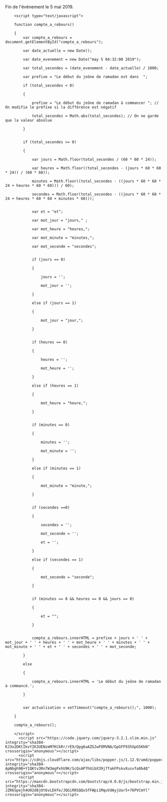 
<!DOCTYPE html>
<html lang="en">
<head>
    <meta charset="UTF-8">
    <meta name="viewport" content="width=device-width, initial-scale=1.0">
    <meta http-equiv="X-UA-Compatible" content="ie=edge">
    <link rel="stylesheet" href="https://maxcdn.bootstrapcdn.com/bootstrap/4.0.0/css/bootstrap.min.css" integrity="sha384-Gn5384xqQ1aoWXA+058RXPxPg6fy4IWvTNh0E263XmFcJlSAwiGgFAW/dAiS6JXm" crossorigin="anonymous">
    <title>Document</title>
</head>
<body>
        <div id="compte_a_rebours"><noscript>Fin de l'évènement le 5 mai 2019.</noscript></div>

        <script type="text/javascript">
        
        function compte_a_rebours()
        
        {
            var compte_a_rebours = document.getElementById("compte_a_rebours");

            var date_actuelle = new Date();
        
            var date_evenement = new Date("may 5 04:32:00 2019");
        
            var total_secondes = (date_evenement - date_actuelle) / 1000;
        
            var prefixe = "Le début du jeûne de ramadan est dans  ";
        
            if (total_secondes < 0)
        
            {
        
                prefixe = "Le début du jeûne de ramadan à commancer "; // On modifie le préfixe si la différence est négatif
        
                total_secondes = Math.abs(total_secondes); // On ne garde que la valeur absolue
        
            }
        
        
            if (total_secondes >= 0)
        
            {
        
                var jours = Math.floor(total_secondes / (60 * 60 * 24));
        
                var heures = Math.floor((total_secondes - (jours * 60 * 60 * 24)) / (60 * 60));
        
                minutes = Math.floor((total_secondes - ((jours * 60 * 60 * 24 + heures * 60 * 60))) / 60);
        
                secondes = Math.floor(total_secondes - ((jours * 60 * 60 * 24 + heures * 60 * 60 + minutes * 60)));
        
        
                var et = "et";
        
                var mot_jour = "jours," ;
        
                var mot_heure = "heures,";
        
                var mot_minute = "minutes,";
        
                var mot_seconde = "secondes";
                
        
                if (jours == 0)
        
                {
        
                    jours = '';
        
                    mot_jour = '';
        
                }
        
                else if (jours == 1)
        
                {
        
                    mot_jour = "jour,";
        
                }
        
        
                if (heures == 0)
        
                {
        
                    heures = '';
        
                    mot_heure = '';
        
                }
        
                else if (heures == 1)
        
                {
        
                    mot_heure = "heure,";
        
                }
        
        
                if (minutes == 0)
        
                {
        
                    minutes = '';
        
                    mot_minute = '';
        
                }
        
                else if (minutes == 1)
        
                {
        
                    mot_minute = "minute,";
        
                }
        
        
                if (secondes ==0)
        
                {
        
                    secondes = '';
        
                    mot_seconde = '';
        
                    et = '';
        
                }
        
                else if (secondes == 1)
        
                {
        
                    mot_seconde = "seconde";
        
                }
        
        
                if (minutes == 0 && heures == 0 && jours == 0)
        
                {
        
                    et = "";
        
                }
        
        
                compte_a_rebours.innerHTML = prefixe + jours + ' ' + mot_jour + ' ' + heures + ' ' + mot_heure + ' ' + minutes + ' ' + mot_minute + ' ' + et + ' ' + secondes + ' ' + mot_seconde;
        
            }
        
            else
        
            {
        
                compte_a_rebours.innerHTML = 'Le début du jeûne de ramadan à commancé.';
        
            }
        
        
            var actualisation = setTimeout("compte_a_rebours();", 1000);
        
        }
        
        compte_a_rebours();
        
        </script>
          <script src="https://code.jquery.com/jquery-3.2.1.slim.min.js" integrity="sha384-KJ3o2DKtIkvYIK3UENzmM7KCkRr/rE9/Qpg6aAZGJwFDMVNA/GpGFF93hXpG5KkN" crossorigin="anonymous"></script>
          <script src="https://cdnjs.cloudflare.com/ajax/libs/popper.js/1.12.9/umd/popper.min.js" integrity="sha384-ApNbgh9B+Y1QKtv3Rn7W3mgPxhU9K/ScQsAP7hUibX39j7fakFPskvXusvfa0b4Q" crossorigin="anonymous"></script>
          <script src="https://maxcdn.bootstrapcdn.com/bootstrap/4.0.0/js/bootstrap.min.js" integrity="sha384-JZR6Spejh4U02d8jOt6vLEHfe/JQGiRRSQQxSfFWpi1MquVdAyjUar5+76PVCmYl" crossorigin="anonymous"></script>
</body>
</html>